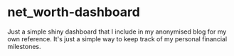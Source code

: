 # net_worth-dashboard

Just a simple shiny dashboard that I include in my anonymised blog for my own reference. It's just a simple way to keep track of my personal financial milestones.

